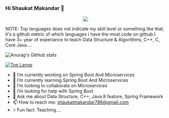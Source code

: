 ### Hi Shaukat Makandar 👋



<!-- Typing SVG by DenverCoder1 - https://github.com/DenverCoder1/readme-typing-svg -->
<p align="center">
   <a href="https://github.com/DenverCoder1/readme-typing-svg"><img src="https://readme-typing-svg.herokuapp.com/?lines=Spring%20Boot%20and%20Microservices%20developer;1%2B%20years%20of%20coding%20experience;3%2B%20years%20of%20teaching%20experience;
    I%20have%20of%20good%20understanding%20of%20Data%20Structure%20and%20Algorithems;
    Always%20ready%20to%20solve%20problems&center=true&width=1000&height=100"></a>
</p>  

NOTE: Top languages does not indicate my skill level or something like that, it's a github metric of which languages i have the most code on github.I have 3+ year of experiance to teach Data Structure & Algorithms, C++, C, Core Java....

![Anurag's GitHub stats](https://github-readme-stats.vercel.app/api?username=shaukatmakandar786&show_icons=true&theme=cobalt&hide=contribs,prs)  

[![Top Langs](https://github-readme-stats.vercel.app/api/top-langs/?username=shaukatmakandar786&hide=html,css,javascript&theme=cobalt&layout=compact)](https://github.com/anuraghazra/github-readme-stats)

- 🔭 I’m currently working on Spring Boot And Microservices
- 🌱 I’m currently learning Spring Boot And Microservices
- 👯 I’m looking to collaborate on Microservices
- 🤔 I’m looking for help with Spring Boot
- 💬 Ask me about Data Structure, C++, Java 8 feature, Spring Framework 
- 📫 How to reach me: shaukatmakandar786@gmail.com
- ⚡ Fun fact: Teaching....

